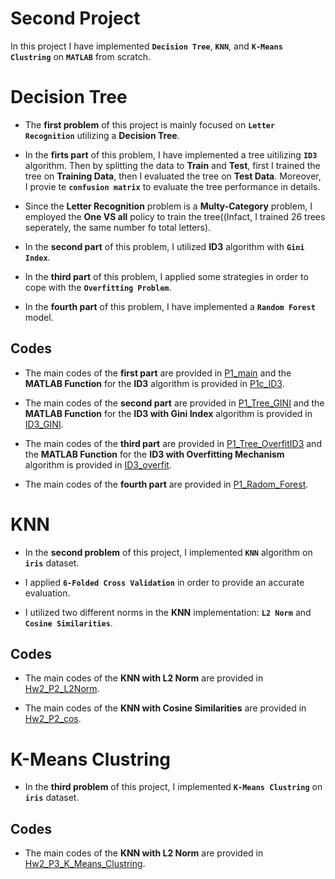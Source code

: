 # Second Project


 In this project I have implemented **`Decision Tree`**, **`KNN`**, and **`K-Means Clustring`** on **`MATLAB`** from scratch.


 # Decision Tree

 * The **first problem** of this project is mainly focused on **`Letter Recognition`** utilizing a **Decision Tree**.

 * In the **firts part** of this problem, I have implemented a tree uitilizing **`ID3`** algorithm. Then by splitting the data to **Train** and **Test**, first I trained the tree on **Training Data**, then I evaluated the tree on **Test Data**. Moreover, I provie te **`confusion matrix`** to evaluate the tree performance in details.

 * Since the **Letter Recognition** problem is a **Multy-Category** problem, I employed the **One VS all** policy to train the tree((Infact, I trained 26 trees seperately, the same number fo total letters).

* In the **second part** of this problem, I utilized **ID3** algorithm with **`Gini Index`**.

* In the **third part** of this problem, I applied some strategies in order to cope with the **`Overfitting Problem`**.

* In the **fourth part** of this problem, I have implemented a **`Random Forest`** model.

## Codes

* The main codes of the **first part** are provided in [P1_main](https://github.com/ARokni/Intelligent-Systems/blob/main/2/Codes/Problem1/P1_main.m) and the **MATLAB Function** for the **ID3** algorithm is provided in [P1c_ID3](https://github.com/ARokni/Intelligent-Systems/blob/main/2/Codes/Problem1/P1c_ID3.m).

* The main codes of the **second part** are provided in [P1_Tree_GINI](https://github.com/ARokni/Intelligent-Systems/blob/main/2/Codes/Problem1/P1_Tree_GINI.m) and the **MATLAB Function** for the **ID3 with Gini Index** algorithm is provided in [ID3_GINI](https://github.com/ARokni/Intelligent-Systems/blob/main/2/Codes/Problem1/ID3_by_GINI.m).

* The main codes of the **third part** are provided in [P1_Tree_OverfitID3](https://github.com/ARokni/Intelligent-Systems/blob/main/2/Codes/Problem1/P1_Tree_OverfitID3.m) and the **MATLAB Function** for the **ID3 with Overfitting Mechanism** algorithm is provided in [ID3_overfit](https://github.com/ARokni/Intelligent-Systems/blob/main/2/Codes/Problem1/ID3_overfit.m).

* The main codes of the **fourth part** are provided in [P1_Radom_Forest](https://github.com/ARokni/Intelligent-Systems/blob/main/2/Codes/Problem1/P1_Radom_Forest.m).


# KNN

* In the **second problem** of this project, I implemented **`KNN`** algorithm on **`iris`** dataset.

* I applied **`6-Folded Cross Validation`** in order to provide an accurate evaluation.

* I utilized two different norms in the **KNN** implementation: **`L2 Norm`** and **`Cosine Similarities`**.


## Codes

* The main codes of the **KNN with L2 Norm** are provided in [Hw2_P2_L2Norm](https://github.com/ARokni/Intelligent-Systems/blob/main/2/Codes/Problem2/Hw2_P2_3fold.m).

* The main codes of the **KNN with Cosine Similarities** are provided in [Hw2_P2_cos](https://github.com/ARokni/Intelligent-Systems/blob/main/2/Codes/Problem2/knn_3fold_cos.m).


# K-Means Clustring

* In the **third problem** of this project, I implemented **`K-Means Clustring`** on **`iris`** dataset.

## Codes

* The main codes of the **KNN with L2 Norm** are provided in [Hw2_P3_K_Means_Clustring](https://github.com/ARokni/Intelligent-Systems/blob/main/2/Codes/Problem3/Hw2_P3_cell.m).







 